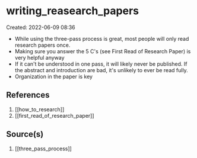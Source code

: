 # writing_reasearch_papers
Created: 2022-06-09 08:36

- While using the three-pass process is great, most people will only read research papers once.
- Making sure you answer the 5 C's (see First Read of Research Paper) is very helpful anyway
- If it can't be understood in one pass, it will likely never be published. If the abstract and introduction are bad, it's unlikely to ever be read fully.
- Organization in the paper is key

## References
1. [[how_to_research]]
2. [[first_read_of_research_paper]]

## Source(s)
1. [[three_pass_process]]